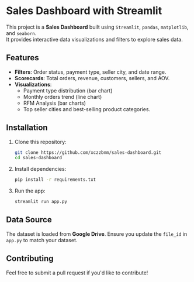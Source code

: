 # Sales Dashboard with Streamlit

This project is a **Sales Dashboard** built using `Streamlit`, `pandas`, `matplotlib`, and `seaborn`.  
It provides interactive data visualizations and filters to explore sales data.

## Features
- **Filters**: Order status, payment type, seller city, and date range.
- **Scorecards**: Total orders, revenue, customers, sellers, and AOV.
- **Visualizations**: 
  - Payment type distribution (bar chart)
  - Monthly orders trend (line chart)
  - RFM Analysis (bar charts)
  - Top seller cities and best-selling product categories.

## Installation
1. Clone this repository:
   ```bash
   git clone https://github.com/xczzbnm/sales-dashboard.git
   cd sales-dashboard
   ```
2. Install dependencies:
   ```bash
   pip install -r requirements.txt
   ```
3. Run the app:
   ```bash
   streamlit run app.py
   ```

## Data Source
The dataset is loaded from **Google Drive**. Ensure you update the `file_id` in `app.py` to match your dataset.

## Contributing
Feel free to submit a pull request if you'd like to contribute!


